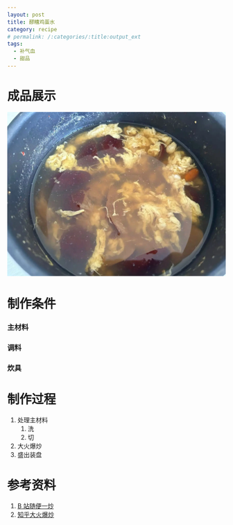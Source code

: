 ```yaml
---
layout: post
title: 醪糟鸡蛋水
category: recipe
# permalink: /:categories/:title:output_ext
tags:
  - 补气血
  - 甜品
---
```


# 成品展示

![醪糟鸡蛋水](附件/醪糟鸡蛋水.webp)

# 制作条件

### 主材料

### 调料

### 炊具

# 制作过程

1. 处理主材料
   1. 洗
   2. 切
2. 大火爆炒
3. 盛出装盘

# 参考资料

1. [B 站随便一炒](https://www.bilibili.com/)
2. [知乎大火爆炒](https://www.zhihu.com/explore)
